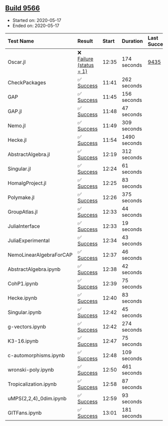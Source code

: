 ## [Build 9566](https://oscarci.mathematik.uni-kl.de/job/oscar/9566/)

* Started on: 2020-05-17
* Ended on: 2020-05-17

| Test Name    | Result | Start | Duration | Last Success | First Failure |
|:-------------|:-------|:------|:---------|:-------------|:--------------|
| Oscar.jl | ❌ [Failure (status = 1)](https://oscarci.mathematik.uni-kl.de/job/oscar/9566/artifact/logs/build-9566/Oscar.jl.log) | 12:35 | 174 seconds | [9435](https://oscarci.mathematik.uni-kl.de/job/oscar/9435/) | [9436](https://oscarci.mathematik.uni-kl.de/job/oscar/9436/) |
| CheckPackages | ✅ [Success](https://oscarci.mathematik.uni-kl.de/job/oscar/9566/artifact/logs/build-9566/CheckPackages.log) | 11:41 | 262 seconds |  |  |
| GAP | ✅ [Success](https://oscarci.mathematik.uni-kl.de/job/oscar/9566/artifact/logs/build-9566/GAP.log) | 11:45 | 156 seconds |  |  |
| GAP.jl | ✅ [Success](https://oscarci.mathematik.uni-kl.de/job/oscar/9566/artifact/logs/build-9566/GAP.jl.log) | 11:48 | 47 seconds |  |  |
| Nemo.jl | ✅ [Success](https://oscarci.mathematik.uni-kl.de/job/oscar/9566/artifact/logs/build-9566/Nemo.jl.log) | 11:49 | 309 seconds |  |  |
| Hecke.jl | ✅ [Success](https://oscarci.mathematik.uni-kl.de/job/oscar/9566/artifact/logs/build-9566/Hecke.jl.log) | 11:54 | 1490 seconds |  |  |
| AbstractAlgebra.jl | ✅ [Success](https://oscarci.mathematik.uni-kl.de/job/oscar/9566/artifact/logs/build-9566/AbstractAlgebra.jl.log) | 12:19 | 312 seconds |  |  |
| Singular.jl | ✅ [Success](https://oscarci.mathematik.uni-kl.de/job/oscar/9566/artifact/logs/build-9566/Singular.jl.log) | 12:24 | 61 seconds |  |  |
| HomalgProject.jl | ✅ [Success](https://oscarci.mathematik.uni-kl.de/job/oscar/9566/artifact/logs/build-9566/HomalgProject.jl.log) | 12:25 | 83 seconds |  |  |
| Polymake.jl | ✅ [Success](https://oscarci.mathematik.uni-kl.de/job/oscar/9566/artifact/logs/build-9566/Polymake.jl.log) | 12:26 | 375 seconds |  |  |
| GroupAtlas.jl | ✅ [Success](https://oscarci.mathematik.uni-kl.de/job/oscar/9566/artifact/logs/build-9566/GroupAtlas.jl.log) | 12:33 | 44 seconds |  |  |
| JuliaInterface | ✅ [Success](https://oscarci.mathematik.uni-kl.de/job/oscar/9566/artifact/logs/build-9566/JuliaInterface.log) | 12:33 | 19 seconds |  |  |
| JuliaExperimental | ✅ [Success](https://oscarci.mathematik.uni-kl.de/job/oscar/9566/artifact/logs/build-9566/JuliaExperimental.log) | 12:34 | 43 seconds |  |  |
| NemoLinearAlgebraForCAP | ✅ [Success](https://oscarci.mathematik.uni-kl.de/job/oscar/9566/artifact/logs/build-9566/NemoLinearAlgebraForCAP.log) | 12:37 | 46 seconds |  |  |
| AbstractAlgebra.ipynb | ✅ [Success](https://oscarci.mathematik.uni-kl.de/job/oscar/9566/artifact/logs/build-9566/AbstractAlgebra.ipynb.log) | 12:38 | 42 seconds |  |  |
| CohP1.ipynb | ✅ [Success](https://oscarci.mathematik.uni-kl.de/job/oscar/9566/artifact/logs/build-9566/CohP1.ipynb.log) | 12:39 | 75 seconds |  |  |
| Hecke.ipynb | ✅ [Success](https://oscarci.mathematik.uni-kl.de/job/oscar/9566/artifact/logs/build-9566/Hecke.ipynb.log) | 12:40 | 83 seconds |  |  |
| Singular.ipynb | ✅ [Success](https://oscarci.mathematik.uni-kl.de/job/oscar/9566/artifact/logs/build-9566/Singular.ipynb.log) | 12:42 | 45 seconds |  |  |
| g-vectors.ipynb | ✅ [Success](https://oscarci.mathematik.uni-kl.de/job/oscar/9566/artifact/logs/build-9566/g-vectors.ipynb.log) | 12:42 | 274 seconds |  |  |
| K3-16.ipynb | ✅ [Success](https://oscarci.mathematik.uni-kl.de/job/oscar/9566/artifact/logs/build-9566/K3-16.ipynb.log) | 12:47 | 75 seconds |  |  |
| c-automorphisms.ipynb | ✅ [Success](https://oscarci.mathematik.uni-kl.de/job/oscar/9566/artifact/logs/build-9566/c-automorphisms.ipynb.log) | 12:48 | 109 seconds |  |  |
| wronski-poly.ipynb | ✅ [Success](https://oscarci.mathematik.uni-kl.de/job/oscar/9566/artifact/logs/build-9566/wronski-poly.ipynb.log) | 12:50 | 461 seconds |  |  |
| Tropicalization.ipynb | ✅ [Success](https://oscarci.mathematik.uni-kl.de/job/oscar/9566/artifact/logs/build-9566/Tropicalization.ipynb.log) | 12:58 | 87 seconds |  |  |
| uMPS(2,2,4)_0dim.ipynb | ✅ [Success](https://oscarci.mathematik.uni-kl.de/job/oscar/9566/artifact/logs/build-9566/uMPS-2-2-4-_0dim.ipynb.log) | 12:59 | 93 seconds |  |  |
| GITFans.ipynb | ✅ [Success](https://oscarci.mathematik.uni-kl.de/job/oscar/9566/artifact/logs/build-9566/GITFans.ipynb.log) | 13:01 | 181 seconds |  |  |
